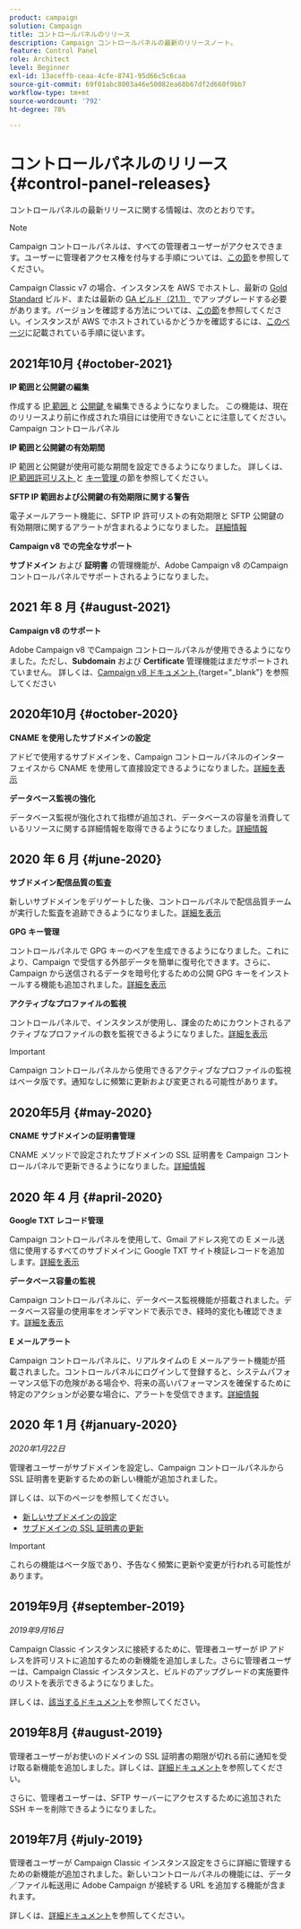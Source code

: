```yaml
---
product: campaign
solution: Campaign
title: コントロールパネルのリリース
description: Campaign コントロールパネルの最新のリリースノート。
feature: Control Panel
role: Architect
level: Beginner
exl-id: 13aceffb-ceaa-4cfe-8741-95d66c5c6caa
source-git-commit: 69f01abc8003a46e50082ea68b67df2d660f9bb7
workflow-type: tm+mt
source-wordcount: '792'
ht-degree: 78%

---
```


# コントロールパネルのリリース {#control-panel-releases}

コントロールパネルの最新リリースに関する情報は、次のとおりです。

>[!NOTE]
>
>Campaign コントロールパネルは、すべての管理者ユーザーがアクセスできます。ユーザーに管理者アクセス権を付与する手順については、[この節](https://experienceleague.adobe.com/docs/control-panel/using/discover-control-panel/managing-permissions.html#discover-control-panel)を参照してください。
>
>Campaign Classic v7 の場合、インスタンスを AWS でホストし、最新の [Gold Standard](https://experienceleague.adobe.com/docs/campaign-classic/using/release-notes/gs-release/gs-overview.html?lang=ja) ビルド、または最新の [GA ビルド（21.1）](https://experienceleague.adobe.com/docs/campaign-classic/using/release-notes/latest-release.html?lang=ja#release-notes) でアップグレードする必要があります。バージョンを確認する方法については、[この節](https://experienceleague.adobe.com/docs/campaign-classic/using/getting-started/starting-with-adobe-campaign/launching-adobe-campaign.html?lang=ja#getting-your-campaign-version)を参照してください。インスタンスが AWS でホストされているかどうかを確認するには、[このページ](faq.md)に記載されている手順に従います。

## 2021年10月 {#october-2021}

**IP 範囲と公開鍵の編集**

作成する [IP 範囲 ](sftp/using/ip-range-allow-listing.md#editing-ip-ranges) と [ 公開鍵 ](sftp/using/key-management.md#editing-public-keys) を編集できるようになりました。 この機能は、現在のリリースより前に作成された項目には使用できないことに注意してください。Campaign コントロールパネル

**IP 範囲と公開鍵の有効期間**

IP 範囲と公開鍵が使用可能な期間を設定できるようになりました。 詳しくは、[IP 範囲許可リスト ](sftp/using/ip-range-allow-listing.md#adding-ip-addresses-allow-list) と [ キー管理 ](sftp/using/key-management.md#installing-ssh-key) の節を参照してください。

**SFTP IP 範囲および公開鍵の有効期限に関する警告**

電子メールアラート機能に、SFTP IP 許可リストの有効期限と SFTP 公開鍵の有効期限に関するアラートが含まれるようになりました。 [詳細情報](performance-monitoring/using/email-alerting.md)

**Campaign v8 での完全なサポート**

**サブドメイン** および **証明書** の管理機能が、Adobe Campaign v8 のCampaign コントロールパネルでサポートされるようになりました。

## 2021 年 8 月 {#august-2021}

**Campaign v8 のサポート**

Adobe Campaign v8 でCampaign コントロールパネルが使用できるようになりました。ただし、**Subdomain** および **Certificate** 管理機能はまだサポートされていません。 詳しくは、[Campaign v8 ドキュメント ](https://experienceleague.adobe.com/docs/campaign/campaign-v8/deploy/self-service.html){target=&quot;_blank&quot;} を参照してください

## 2020年10月 {#october-2020}

**CNAME を使用したサブドメインの設定**

アドビで使用するサブドメインを、Campaign コントロールパネルのインターフェイスから CNAME を使用して直接設定できるようになりました。[詳細を表示](subdomains-certificates/using/setting-up-new-subdomain.md)

**データベース監視の強化**

データベース監視が強化されて指標が追加され、データベースの容量を消費しているリソースに関する詳細情報を取得できるようになりました。[詳細情報](performance-monitoring/using/database-monitoring.md)

## 2020 年 6 月 {#june-2020}

**サブドメイン配信品質の監査**

新しいサブドメインをデリゲートした後、コントロールパネルで配信品質チームが実行した監査を追跡できるようになりました。[詳細を表示](subdomains-certificates/using/setting-up-new-subdomain.md)

**GPG キー管理**

コントロールパネルで GPG キーのペアを生成できるようになりました。これにより、Campaign で受信する外部データを簡単に復号化できます。さらに、Campaign から送信されるデータを暗号化するための公開 GPG キーをインストールする機能も追加されました。[詳細を表示](instances-settings/using/gpg-keys-management.md)

**アクティブなプロファイルの監視**

コントロールパネルで、インスタンスが使用し、課金のためにカウントされるアクティブなプロファイルの数を監視できるようになりました。[詳細を表示](performance-monitoring/using/active-profiles-monitoring.md)

>[!IMPORTANT]
>
>Campaign コントロールパネルから使用できるアクティブなプロファイルの監視はベータ版です。通知なしに頻繁に更新および変更される可能性があります。

## 2020年5月 {#may-2020}

**CNAME サブドメインの証明書管理**

CNAME メソッドで設定されたサブドメインの SSL 証明書を Campaign コントロールパネルで更新できるようになりました。[詳細情報](subdomains-certificates/using/renewing-subdomain-certificate.md)

## 2020 年 4 月 {#april-2020}

**Google TXT レコード管理**

Campaign コントロールパネルを使用して、Gmail アドレス宛ての E メール送信に使用するすべてのサブドメインに Google TXT サイト検証レコードを追加します。[詳細を表示](subdomains-certificates/using/managing-txt-records.md)

**データベース容量の監視**

Campaign コントロールパネルに、データベース監視機能が搭載されました。データベース容量の使用率をオンデマンドで表示でき、経時的変化も確認できます。[詳細を表示](performance-monitoring/using/database-monitoring.md)

**E メールアラート**

Campaign コントロールパネルに、リアルタイムの E メールアラート機能が搭載されました。コントロールパネルにログインして登録すると、システムパフォーマンス低下の危険がある場合や、将来の高いパフォーマンスを確保するために特定のアクションが必要な場合に、アラートを受信できます。[詳細情報](performance-monitoring/using/email-alerting.md)

## 2020 年 1 月 {#january-2020}

*2020年1月22日*

管理者ユーザーがサブドメインを設定し、Campaign コントロールパネルから SSL 証明書を更新するための新しい機能が追加されました。

詳しくは、以下のページを参照してください。
* [新しいサブドメインの設定](subdomains-certificates/using/setting-up-new-subdomain.md)
* [サブドメインの SSL 証明書の更新](subdomains-certificates/using/renewing-subdomain-certificate.md)

>[!IMPORTANT]
>
>これらの機能はベータ版であり、予告なく頻繁に更新や変更が行われる可能性があります。

## 2019年9月 {#september-2019}

*2019年9月16日*

Campaign Classic インスタンスに接続するために、管理者ユーザーが IP アドレスを許可リストに追加するための新機能を追加しました。さらに管理者ユーザーは、Campaign Classic インスタンスと、ビルドのアップグレードの実施要件のリストを表示できるようになりました。

詳しくは、[該当するドキュメント](instances-settings/using/ip-allow-listing-instance-access.md)を参照してください。

## 2019年8月 {#august-2019}

管理者ユーザーがお使いのドメインの SSL 証明書の期限が切れる前に通知を受け取る新機能を追加しました。詳しくは、[詳細ドキュメント](subdomains-certificates/using/monitoring-ssl-certificates.md)を参照してください。

さらに、管理者ユーザーは、SFTP サーバーにアクセスするために追加された SSH キーを削除できるようになりました。

## 2019年7月 {#july-2019}

管理者ユーザーが Campaign Classic インスタンス設定をさらに詳細に管理するための新機能が追加されました。新しいコントロールパネルの機能には、データ／ファイル転送用に Adobe Campaign が接続する URL を追加する機能が含まれます。

詳しくは、[詳細ドキュメント](instances-settings/using/url-permissions.md)を参照してください。
